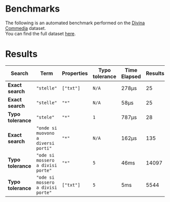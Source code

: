 
# Benchmarks

The following is an automated benchmark performed on the [Divina Commedia](https://en.wikipedia.org/wiki/Divina_Commedia) dataset. <br />
You can find the full dataset [here](https://github.com/nearform/lyra/blob/main/packages/benchmarks/dataset/divinaCommedia.json).

# Results


| Search             | Term                                  | Properties | Typo tolerance | Time Elapsed  | Results     |
|--------------------|---------------------------------------|------------|----------------|---------------|-------------|
| **Exact search**   | `"stelle"`                          | `["txt"]`| `N/A`        | 278μs | 25 |
| **Exact search**   | `"stelle"`                          | `"*"`    | `N/A`        | 58μs | 25 |
| **Typo tolerance** | `"stele"`                           | `"*"`    | `1`          | 787μs | 28 | 
| **Exact search**   | `"onde si muovono a diversi porti"` | `"*"`    | `N/A`        | 162μs | 135 | 
| **Typo tolerance** | `"ode si mossero a divisi porte"`   | `"*"`    | `5`          | 46ms | 14097 | 
| **Typo tolerance** | `"ode si mossero a divisi porte"`   | `["txt"]`| `5`          | 5ms | 5544 |


